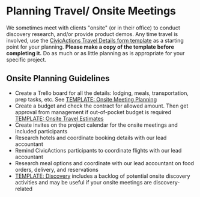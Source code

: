 # Planning Travel/ Onsite Meetings

We sometimes meet with clients "onsite" (or in their office) to conduct discovery research, and/or provide product demos. Any time travel is involved, use the [CivicActions Travel Details form template](https://docs.google.com/forms/d/19rqLkEh1xzjpri-vfN68xxmXvfcb5ThmmzJu1I6YYnM/edit) as a starting point for your planning. **Please make a copy of the template before completing it.** Do as much or as little planning as is appropriate for your specific project.

## Onsite Planning Guidelines

- Create a Trello board for all the details: lodging, meals, transportation, prep tasks, etc. See [TEMPLATE: Onsite Meeting Planning](https://trello.com/b/bAaDzP0s/template-onsite-meeting-planning)
- Create a budget and check the contract for allowed amount. Then get approval from management if out-of-pocket budget is required
  <br>[TEMPLATE: Onsite Travel Estimates](https://docs.google.com/spreadsheets/d/1dMNIFuhIeDMtqyp5oYpsLrXO9CVRZ-5ooPoR54doW7U/edit?usp=drive_web&ouid=103893616702532363241)
- Create invites on the project calendar for the onsite meetings and included participants
- Research hotels and coordinate booking details with our lead accountant
- Remind CivicActions participants to coordinate flights with our lead accountant
- Research meal options and coordinate with our lead accountant on food orders, delivery, and reservations
- [TEMPLATE: Discovery](https://trello.com/b/TtMYHp1i/template-discovery) includes a backlog of potential onsite discovery activities and may be useful if your onsite meetings are discovery-related

